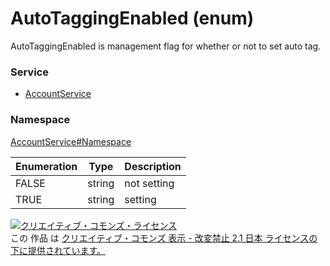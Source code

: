 # AutoTaggingEnabled (enum)
AutoTaggingEnabled is management flag for whether or not to set auto tag.

### Service
+ [AccountService](../../services/AccountService.md)

### Namespace
[AccountService#Namespace](../../services/AccountService.md#namespace)

| Enumeration | Type | Description |
|---|---|---|
| FALSE| string| not setting |
| TRUE| string| setting |

<a rel="license" href="http://creativecommons.org/licenses/by-nd/2.1/jp/"><img alt="クリエイティブ・コモンズ・ライセンス" style="border-width:0" src="https://i.creativecommons.org/l/by-nd/2.1/jp/88x31.png" /></a><br />この 作品 は <a rel="license" href="http://creativecommons.org/licenses/by-nd/2.1/jp/">クリエイティブ・コモンズ 表示 - 改変禁止 2.1 日本 ライセンスの下に提供されています。</a>
